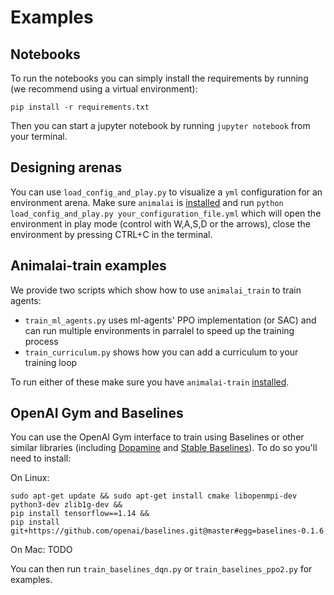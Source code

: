 # Examples

## Notebooks
To run the notebooks you can simply install the requirements by running (we recommend using a virtual environment):

```
pip install -r requirements.txt
```

Then you can start a jupyter notebook by running `jupyter notebook` from your terminal.

## Designing arenas

You can use `load_config_and_play.py` to visualize a `yml` configuration for an environment arena. Make sure `animalai` 
is [installed](../README.md#requirements) and run `python load_config_and_play.py your_configuration_file.yml` which will open the environment in 
play mode (control with W,A,S,D or the arrows), close the environment by pressing CTRL+C in the terminal.

## Animalai-train examples

We provide two scripts which show how to use `animalai_train` to train agents:
- `train_ml_agents.py` uses ml-agents' PPO implementation (or SAC) and can run multiple environments in parralel to speed up 
the training process
- `train_curriculum.py` shows how you can add a curriculum to your training loop

To run either of these make sure you have `animalai-train` [installed](../README.md#requirements).

## OpenAI Gym and Baselines

You can use the OpenAI Gym interface to train using Baselines or other similar libraries (including 
[Dopamine](https://github.com/google/dopamine) and [Stable Baselines](https://github.com/hill-a/stable-baselines)). To 
do so you'll need to install:

On Linux:
```
sudo apt-get update && sudo apt-get install cmake libopenmpi-dev python3-dev zlib1g-dev &&
pip install tensorflow==1.14 &&
pip install git+https://github.com/openai/baselines.git@master#egg=baselines-0.1.6
```

On Mac: TODO

You can then run `train_baselines_dqn.py` or `train_baselines_ppo2.py` for examples.
